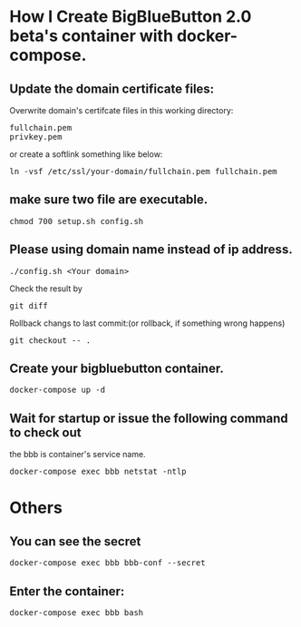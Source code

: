 # How I Create BigBlueButton 2.0 beta's container with docker-compose.

## Update the domain certificate files:
Overwrite domain's certifcate files in this working directory:

<pre>
fullchain.pem
privkey.pem
</pre>

or create a softlink something like below:

<pre>
ln -vsf /etc/ssl/your-domain/fullchain.pem fullchain.pem
</pre>

## make sure two file are executable.
<pre>
chmod 700 setup.sh config.sh
</pre>

## Please using domain name instead of ip address.
<pre>
./config.sh &lt;Your domain&gt;
</pre>

Check the result by
<pre>
git diff
</pre>

Rollback changs to last commit:(or rollback, if something wrong happens)
<pre>
git checkout -- .
</pre>


## Create your bigbluebutton container.

<pre>
docker-compose up -d
</pre>

## Wait for startup or issue the following command to check out
the bbb is container's service name.
<pre>
docker-compose exec bbb netstat -ntlp
</pre>

# Others

## You can see the secret
<pre>
docker-compose exec bbb bbb-conf --secret
</pre>

## Enter the container:
<pre>
docker-compose exec bbb bash
</pre>


